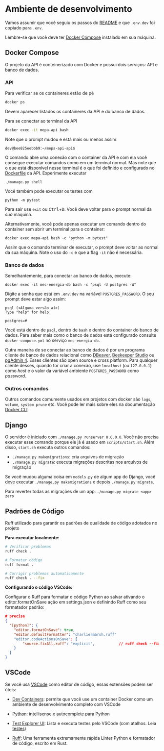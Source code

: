 # Ambiente de desenvolvimento

Vamos assumir que você seguiu os passos do [README](/README.md) e que 
`.env.dev` foi copiado para `.env`.

Lembre-se que você deve ter 
[Docker Compose](https://docs.docker.com/compose/install/) instalado  em sua
máquina.

## Docker Compose

O projeto da API é conteinerizado com Docker e possui dois serviços: API e 
banco de dados.

### API

Para verificar se os containeres estão de pé

```sh
docker ps
```

Devem aparecer listados os containeres da API e do banco de dados.

Para se conectar ao terminal da API

```sh
docker exec -it mepa-api bash
```

Note que o prompt mudou e está mais ou menos assim:

```
dev@bee825eebbb9:~/mepa-api-api$
```

O comando abre uma conexão com o container da API e com ela você consegue
executar comandos como em um terminal normal. Mas note que o que está 
disponível nesse terminal é o que foi definido e configurado no 
[Dockerfile](../Dockerfile) da API. Experimente executar 

```
./manage.py shell
```

Você também pode executar os testes com

```
python -m pytest
```

Para sair use `exit` ou <kbd>Ctrl</kbd>+<kbd>D</kbd>. Você deve voltar para
o prompt normal da _sua_ máquina.

Alternativamente, você pode apenas executar um comando dentro do container
sem abrir um terminal para o container:

```
docker exec mepa-api bash -c "python -m pytest"
```

Assim que o comando terminar de executar, o prompt deve voltar ao normal da sua
máquina. Note o uso do `-c` e que a flag `-it` não é necessária.

### Banco de dados

Semelhantemente, para conectar ao banco de dados, execute:

```
docker exec -it mec-energia-db bash -c "psql -U postgres -W"
```

Digite a senha que está em `.env.dev` na variável `POSTGRES_PASSWORD`. O seu 
prompt deve estar algo assim:


```
psql (<Alguma versão aí>)
Type "help" for help.

postgres=# 
```

Você está dentro de `psql`, dentro de `bash` e dentro do container do banco de 
dados. Para saber mais como o banco de dados está configurado consulte 
`docker-compose.yml` no serviço `mec-energia-db`.

Outra maneira de se conectar ao banco de dados é por um programa cliente
de banco de dados relacional como [DBeaver](https://dbeaver.io/), 
[Beekeeper Studio](https://www.beekeeperstudio.io/) ou 
[pgAdmin 4](https://www.pgadmin.org/). Esses clientes são open source e cross
platform. Para qualquer cliente desses, quando for criar a conexão, use 
`localhost` (ou `127.0.0.1`) como _host_ e o valor da variável ambiente
`POSTGRES_PASSWORD` como _password_.

### Outros comandos

Outros comandos comumente usados em projetos com docker são `logs`, `volume`, 
`system prune` etc. Você pode ler mais sobre eles na documentação 
[Docker CLI](https://docs.docker.com/engine/reference/commandline/cli/).


## Django

O servidor é iniciado com `./manage.py runserver 0.0.0.0`. Você não precisa
executar esse comando porque ele já é usado em `scripts/start.sh`. Além disso,
`start.sh` executa outros comandos:

- `./manage.py makemigrations`: cria arquivos de migração
- `./manage.py migrate`: executa migrações descritas nos arquivos de migração

Se você mudou alguma coisa em `models.py` de algum app do Django, você deve
executar `./manage.py makemigrations` e depois `./manage.py migrate`.

Para reverter todas as migrações de um app: `./manage.py migrate <app> zero`


## Padrões de Código

Ruff utilizado para garantir os padrões de qualidade de código adotados no projeto

**Para executar localmente:**

```bash
# Verificar problemas
ruff check .

# Formatar código
ruff format .

# Corrigir problemas automaticamente
ruff check . --fix
```

**Configurando o código VSCode:**

Configurar o Ruff para formatar o código Python ao salvar ativando o editor.formatOnSave 
ação em settings.json e definindo Ruff como seu formatador padrão:

```json
# precisa 
{
  "[python]": {
    "editor.formatOnSave": true,
    "editor.defaultFormatter": "charliermarsh.ruff"
    "editor.codeActionsOnSave": {
        "source.fixAll.ruff": "explicit",           // ruff check --fix . (Corrigir violações de lint ao salvar)
    }
  }
}

```

## VSCode

Se você usa [VSCode](https://code.visualstudio.com/) como editor de código, 
essas extensões podem ser úteis:

- [Dev Containers](https://marketplace.visualstudio.com/items?itemName=ms-vscode-remote.remote-containers): 
permite que você use um container Docker como um ambiente de desenvolvimento 
completo com VSCode
- [Python](https://marketplace.visualstudio.com/items?itemName=ms-python.python):
intellisense e autocomplete para Python
- [Test Explorer UI](https://marketplace.visualstudio.com/items?itemName=hbenl.vscode-test-explorer):
Lista e executa testes pelo VSCode (com atalhos. Leia [testes](testes.md#útil-se-você-usa-vscode))

- [Ruff](https://marketplace.visualstudio.com/items?itemName=charliermarsh.ruff):
Uma ferramenta extremamente rápida Linter Python e formatador de código, escrito em Rust.
